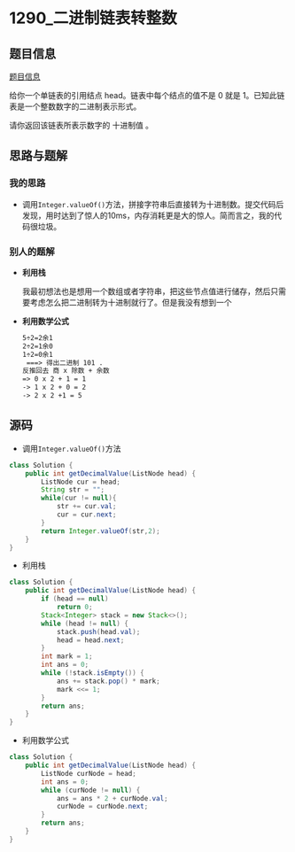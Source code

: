# 1290_二进制链表转整数

##   题目信息

[题目信息](https://leetcode-cn.com/problems/convert-binary-number-in-a-linked-list-to-integer/)

给你一个单链表的引用结点 head。链表中每个结点的值不是 0 就是 1。已知此链表是一个整数数字的二进制表示形式。

请你返回该链表所表示数字的 十进制值 。

##   思路与题解

### 		    我的思路

* 调用`Integer.valueOf()`方法，拼接字符串后直接转为十进制数。提交代码后发现，用时达到了惊人的10ms，内存消耗更是大的惊人。简而言之，我的代码很垃圾。

###     别人的题解

* **利用栈**

  我最初想法也是想用一个数组或者字符串，把这些节点值进行储存，然后只需要考虑怎么把二进制转为十进制就行了。但是我没有想到一个

* **利用数学公式**

  ```txt
  5÷2=2余1 
  2÷2=1余0 
  1÷2=0余1  
   ===> 得出二进制 101 .
  反推回去 商 x 除数 + 余数 
  => 0 x 2 + 1 = 1 
  -> 1 x 2 + 0 = 2
  -> 2 x 2 +1 = 5
  ```

##   源码

* 调用`Integer.valueOf()`方法

```java
class Solution {
    public int getDecimalValue(ListNode head) {
        ListNode cur = head;
        String str = "";
        while(cur != null){
            str += cur.val; 
            cur = cur.next;
        }
        return Integer.valueOf(str,2);
    }
}
```

* 利用栈

```java
class Solution {
    public int getDecimalValue(ListNode head) {
		if (head == null)
			return 0;
		Stack<Integer> stack = new Stack<>();
		while (head != null) {
			stack.push(head.val);
			head = head.next;
		}
		int mark = 1;
		int ans = 0;
		while (!stack.isEmpty()) {
			ans += stack.pop() * mark;
			mark <<= 1;
		}
		return ans;
    }
}
```

* 利用数学公式

```java
class Solution {
    public int getDecimalValue(ListNode head) {
        ListNode curNode = head;
        int ans = 0;
        while (curNode != null) {
            ans = ans * 2 + curNode.val;
            curNode = curNode.next;
        }
        return ans;
    }
}
```

